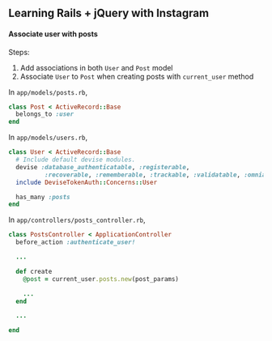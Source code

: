 ## Learning Rails + jQuery with Instagram

#### Associate user with posts

Steps:

1. Add associations in both `User` and `Post` model
2. Associate `User` to `Post` when creating posts with `current_user` method

In `app/models/posts.rb`,

```ruby
class Post < ActiveRecord::Base
  belongs_to :user
end
```

In `app/models/users.rb`,

```ruby
class User < ActiveRecord::Base
  # Include default devise modules.
  devise :database_authenticatable, :registerable,
          :recoverable, :rememberable, :trackable, :validatable, :omniauthable
  include DeviseTokenAuth::Concerns::User

  has_many :posts
end
```

In `app/controllers/posts_controller.rb`,

```ruby
class PostsController < ApplicationController
  before_action :authenticate_user!

  ...

  def create
    @post = current_user.posts.new(post_params)

    ...
  end

  ...

end
```
